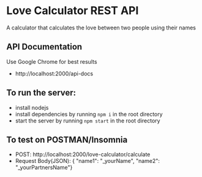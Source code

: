 # Love Calculator REST API
A calculator that calculates the love between two people using their names

## API Documentation
Use Google Chrome for best results
 - http://localhost:2000/api-docs

## To run the server: 
  - install nodejs
  - install dependencies by running `npm i` in the root directory
  - start the server by running `npm start` in the root directory

## To test on POSTMAN/Insomnia
  - POST: http://localhost:2000/love-calculator/calculate
  - Request Body(JSON): { "name1": "_yourName", "name2": "_yourPartnersName"}





